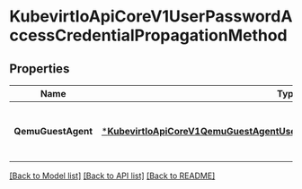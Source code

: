 # KubevirtIoApiCoreV1UserPasswordAccessCredentialPropagationMethod

## Properties
Name | Type | Description | Notes
------------ | ------------- | ------------- | -------------
**QemuGuestAgent** | [***KubevirtIoApiCoreV1QemuGuestAgentUserPasswordAccessCredentialPropagation**](kubevirt.io.api.core.v1.QemuGuestAgentUserPasswordAccessCredentialPropagation.md) | QemuGuestAgentAccessCredentailPropagation means passwords are dynamically injected into the vm at runtime via the qemu guest agent. This feature requires the qemu guest agent to be running within the guest. | [optional] [default to null]

[[Back to Model list]](../README.md#documentation-for-models) [[Back to API list]](../README.md#documentation-for-api-endpoints) [[Back to README]](../README.md)


